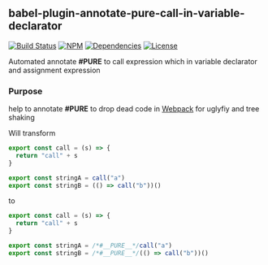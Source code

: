 ## babel-plugin-annotate-pure-call-in-variable-declarator

[![Build Status](https://img.shields.io/travis/morlay/babel-plugin-annotate-pure-call-in-variable-declarator.svg?style=flat-square)](https://travis-ci.org/morlay/babel-plugin-annotate-pure-call-in-variable-declarator)
[![NPM](https://img.shields.io/npm/v/babel-plugin-annotate-pure-call-in-variable-declarator.svg?style=flat-square)](https://npmjs.org/package/babel-plugin-annotate-pure-call-in-variable-declarator)
[![Dependencies](https://img.shields.io/david/morlay/babel-plugin-annotate-pure-call-in-variable-declarator.svg?style=flat-square)](https://david-dm.org/morlay/babel-plugin-annotate-pure-call-in-variable-declarator)
[![License](https://img.shields.io/npm/l/babel-plugin-annotate-pure-call-in-variable-declarator.svg?style=flat-square)](https://npmjs.org/package/babel-plugin-annotate-pure-call-in-variable-declarator)

Automated annotate **#__PURE__** to call expression which in variable declarator and assignment expression

### Purpose

help to annotate **#__PURE__** to drop dead code in [Webpack](https://github.com/webpack/webpack) 
for uglyfiy and tree shaking


Will transform

```js
export const call = (s) => {
  return "call" + s
}

export const stringA = call("a")
export const stringB = (() => call("b"))()
```

to

```js
export const call = (s) => {
  return "call" + s
}

export const stringA = /*#__PURE__*/call("a")
export const stringB = /*#__PURE__*/(() => call("b"))()
```